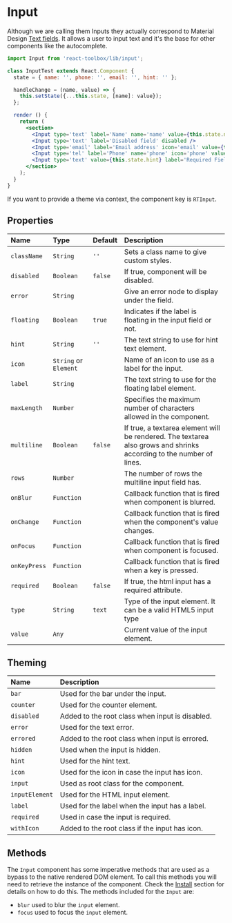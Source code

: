 # Input

Although we are calling them Inputs they actually correspond to Material Design [Text fields](https://material.google.com/components/text-fields.html). It allows a user to input text and it's the base for other components like the autocomplete.

<!-- example -->
```jsx
import Input from 'react-toolbox/lib/input';

class InputTest extends React.Component {
  state = { name: '', phone: '', email: '', hint: '' };

  handleChange = (name, value) => {
    this.setState({...this.state, [name]: value});
  };

  render () {
    return (
      <section>
        <Input type='text' label='Name' name='name' value={this.state.name} onChange={this.handleChange.bind(this, 'name')} maxLength={16 } />
        <Input type='text' label='Disabled field' disabled />
        <Input type='email' label='Email address' icon='email' value={this.state.email} onChange={this.handleChange.bind(this, 'email')} />
        <Input type='tel' label='Phone' name='phone' icon='phone' value={this.state.phone} onChange={this.handleChange.bind(this, 'phone')} />
        <Input type='text' value={this.state.hint} label='Required Field' hint='With Hint' required onChange={this.handleChange.bind(this, 'hint')} icon={<span>J</span>} />
      </section>
    );
  }
}
```

If you want to provide a theme via context, the component key is `RTInput`.

## Properties

| Name            | Type                    | Default         | Description|
|:-----|:-----|:-----|:-----|
| `className`     | `String`                | `''`            | Sets a class name to give custom styles.|
| `disabled`      | `Boolean`               | `false`         | If true, component will be disabled.|
| `error`         | `String`                |                 | Give an error node to display under the field.|
| `floating`      | `Boolean`               | `true`          | Indicates if the label is floating in the input field or not.|
| `hint`          | `String`                | `''`            | The text string to use for hint text element.|
| `icon`          | `String` or `Element`   |                 | Name of an icon to use as a label for the input.|
| `label`         | `String`                |                 | The text string to use for the floating label element.|
| `maxLength`     | `Number`                |                 | Specifies the maximum number of characters allowed in the component.|
| `multiline`     | `Boolean`               | `false`         | If true, a textarea element will be rendered. The textarea also grows and shrinks according to the number of lines.|
| `rows`          | `Number`                |                 | The number of rows the multiline input field has.|
| `onBlur`        | `Function`              |                 | Callback function that is fired when component is blurred.|
| `onChange`      | `Function`              |                 | Callback function that is fired when the component's value changes.|
| `onFocus`       | `Function`              |                 | Callback function that is fired when component is focused.|
| `onKeyPress`    | `Function`              |                 | Callback function that is fired when a key is pressed.|
| `required`      | `Boolean`               | `false`         | If true, the html input has a required attribute.|
| `type`          | `String`                | `text`          | Type of the input element. It can be a valid HTML5 input type|
| `value`         | `Any`                   |                 | Current value of the input element.|

## Theming

| Name       | Description|
|:-----------|:-----------|
| `bar`     | Used for the bar under the input.|
| `counter` | Used for the counter element.|
| `disabled` | Added to the root class when input is disabled.|
| `error` | Used for the text error.|
| `errored` | Added to the root class when input is errored.|
| `hidden` | Used when the input is hidden.|
| `hint` | Used for the hint text.|
| `icon`   | Used for the icon in case the input has icon.|
| `input` | Used as root class for the component.|
| `inputElement` | Used for the HTML input element.|
| `label` | Used for the label when the input has a label.|
| `required` | Used in case the input is required.|
| `withIcon` | Added to the root class if the input has icon.|

## Methods

The `Input` component has some imperative methods that are used as a bypass to the native rendered DOM element. To call this methods you will need to retrieve the instance of the component. Check the [Install](http://react-toolbox.com/#/install) section for details on how to do this. The methods included for the `Input` are:

- `blur` used to blur the `input` element.
- `focus` used to focus the `input` element.

